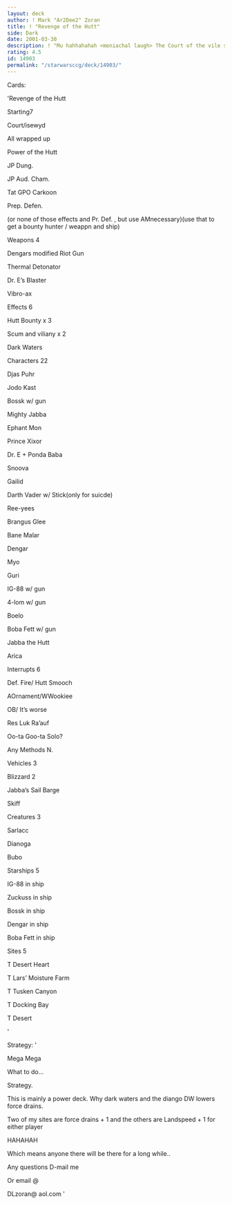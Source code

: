 ```yaml
---
layout: deck
author: ! Mark "Ar2Dee2" Zoran
title: ! "Revenge of the Hutt"
side: Dark
date: 2001-03-30
description: ! "Mu hahhahahah <meniachal laugh> The Court of the vile slug"
rating: 4.5
id: 14903
permalink: "/starwarsccg/deck/14903/"
---
```

Cards: 

'Revenge of the Hutt


Starting7

Court/isewyd

All wrapped up

Power of the Hutt

JP Dung.

JP Aud. Cham.

Tat GPO Carkoon

Prep. Defen.


(or none of those effects and Pr. Def. , but use AMnecessary)(use that to get a bounty hunter / weappn and ship)


Weapons 4

Dengars modified Riot Gun

Thermal Detonator

Dr. E’s Blaster

Vibro-ax


Effects 6

Hutt Bounty x 3

Scum and viliany x 2

Dark Waters


Characters 22

Djas Puhr

Jodo Kast

Bossk w/ gun

Mighty Jabba

Ephant Mon

Prince Xixor

Dr. E + Ponda Baba

Snoova

Gailid

Darth Vader w/ Stick(only for suicde)

Ree-yees

Brangus Glee

Bane Malar

Dengar

Myo

Guri

IG-88 w/ gun

4-lom w/ gun

Boelo

Boba Fett w/ gun

Jabba the Hutt

Arica


Interrupts 6

Def. Fire/ Hutt Smooch

AOrnament/WWookiee

OB/ It’s worse

Res Luk Ra’auf

Oo-ta Goo-ta Solo?

Any Methods N.


Vehicles 3

Blizzard 2

Jabba’s Sail Barge

Skiff


Creatures 3

Sarlacc

Dianoga

Bubo


Starships 5

IG-88 in ship

Zuckuss in ship

Bossk in ship

Dengar in ship

Boba Fett in ship 


Sites 5

T Desert Heart

T Lars’ Moisture Farm

T Tusken Canyon

T Docking Bay

T Desert

'

Strategy: '

 
Mega Mega 


What to do...

Strategy.

This is mainly a power deck. Why dark waters and the diango DW lowers force drains.

Two of my sites are force drains + 1 and the others are Landspeed + 1 for either player 


HAHAHAH <meniachal laugh> 


Which means anyone there will be there for a long while..

Any questions D-mail me

Or email @ 

DLzoran@ aol.com '
